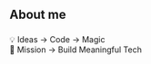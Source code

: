 <h2 align="left">About me</h2>

###

<p align="left">💡 Ideas → Code → Magic<br>🎯 Mission → Build Meaningful Tech</p>
